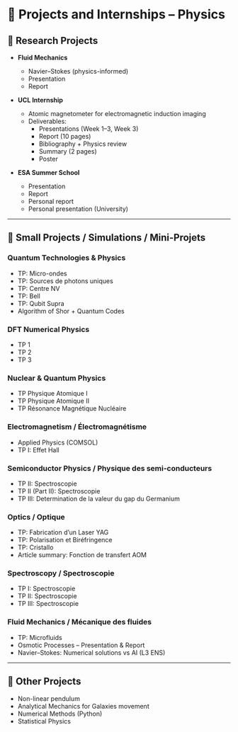 # 📂 Projects and Internships – Physics  

## 🔬 Research Projects  
- **Fluid Mechanics**  
  - Navier–Stokes (physics-informed)  
  - Presentation  
  - Report  

- **UCL Internship**  
  - Atomic magnetometer for electromagnetic induction imaging  
  - Deliverables:  
    - Presentations (Week 1–3, Week 3)  
    - Report (10 pages)  
    - Bibliography + Physics review  
    - Summary (2 pages)  
    - Poster  

- **ESA Summer School**  
  - Presentation  
  - Report  
  - Personal report  
  - Personal presentation (University)  

---

## 🧪 Small Projects / Simulations / Mini-Projets  

### Quantum Technologies & Physics  
- TP: Micro-ondes  
- TP: Sources de photons uniques  
- TP: Centre NV  
- TP: Bell  
- TP: Qubit Supra  
- Algorithm of Shor + Quantum Codes  

### DFT Numerical Physics  
- TP 1  
- TP 2  
- TP 3  

### Nuclear & Quantum Physics  
- TP Physique Atomique I  
- TP Physique Atomique II  
- TP Résonance Magnétique Nucléaire  

### Electromagnetism / Électromagnétisme  
- Applied Physics (COMSOL)  
- TP I: Effet Hall  

### Semiconductor Physics / Physique des semi-conducteurs  
- TP II: Spectroscopie  
- TP II (Part II): Spectroscopie  
- TP III: Determination de la valeur du gap du Germanium  

### Optics / Optique  
- TP: Fabrication d’un Laser YAG  
- TP: Polarisation et Biréfringence  
- TP: Cristallo  
- Article summary: Fonction de transfert AOM  

### Spectroscopy / Spectroscopie  
- TP I: Spectroscopie  
- TP II: Spectroscopie  
- TP III: Spectroscopie  

### Fluid Mechanics / Mécanique des fluides  
- TP: Microfluids  
- Osmotic Processes – Presentation & Report  
- Navier–Stokes: Numerical solutions vs AI (L3 ENS)  

---

## 📘 Other Projects  
- Non-linear pendulum  
- Analytical Mechanics for Galaxies movement  
- Numerical Methods (Python)  
- Statistical Physics  
